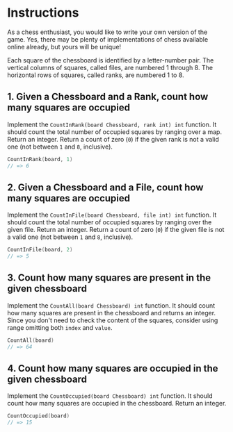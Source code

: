 # Instructions

As a chess enthusiast, you would like to write your own version of the game. Yes, there may be plenty of implementations of chess available online already, but yours will be unique!

Each square of the chessboard is identified by a letter-number pair. The vertical columns of squares, called files, are numbered 1 through 8. The horizontal rows of squares, called ranks, are numbered 1 to 8.

## 1. Given a Chessboard and a Rank, count how many squares are occupied

Implement the `CountInRank(board Chessboard, rank int) int` function.
It should count the total number of occupied squares by ranging over a map. Return an integer.
Return a count of zero (`0`) if the given rank is not a valid one (not between  `1` and `8`, inclusive).

```go
CountInRank(board, 1)
// => 6
```

## 2. Given a Chessboard and a File, count how many squares are occupied

Implement the `CountInFile(board Chessboard, file int) int` function.
It should count the total number of occupied squares by ranging over the given file. Return an integer.
Return a count of zero (`0`) if the given file is not a valid one (not between `1` and `8`, inclusive).

```go
CountInFile(board, 2)
// => 5
```

## 3. Count how many squares are present in the given chessboard

Implement the `CountAll(board Chessboard) int` function.
It should count how many squares are present in the chessboard and returns
an integer. Since you don't need to check the content of the squares,
consider using range omitting both `index` and `value`.

```go
CountAll(board)
// => 64
```

## 4. Count how many squares are occupied in the given chessboard

Implement the `CountOccupied(board Chessboard) int` function.
It should count how many squares are occupied in the chessboard.
Return an integer.

```go
CountOccupied(board)
// => 15
```
